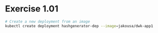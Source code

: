 # Exercise 1.01

```bash
# Create a new deployment from an image
kubectl create deployment hashgenerator-dep --image=jakousa/dwk-app1

```
